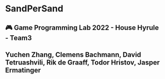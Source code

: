 # SandPerSand
## :video_game: Game Programming Lab 2022 - House Hyrule - Team3
## Yuchen Zhang, Clemens Bachmann, David Tetruashvili, Rik de Graaff, Todor Hristov, Jasper Ermatinger
